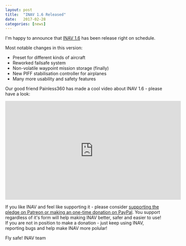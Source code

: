 ```yaml
---
layout: post
title:  "INAV 1.6 Released"
date:   2017-02-28
categories: [news]
---
```


I'm happy to announce that [INAV 1.6](https://github.com/iNavFlight/inav/releases/tag/1.6) has been release right on schedule.

Most notable changes in this version:

 * Preset for different kinds of aircraft
 * Reworked failsafe system
 * Non-volatile waypoint mission storage (finally)
 * New PIFF stabilisation controller for airplanes
 * Many more usability and safety features

Our good friend Painless360 has made a cool video about INAV 1.6 - please have a look:

<iframe width="560" height="315" src="https://www.youtube.com/embed/mZsB1mJPuUM" frameborder="0" allowfullscreen></iframe>
 
If you like INAV and feel like supporting it - please consider [supporting the pledge on Patreon or making an one-time donation on PayPal](https://inavflight.github.io/supporting-inav/). You support regardless of it's form will help making INAV better, safer and easier to use! If you are not in position to make a donation - just keep using INAV, reporting bugs and help make INAV more polular!

Fly safe!
INAV team